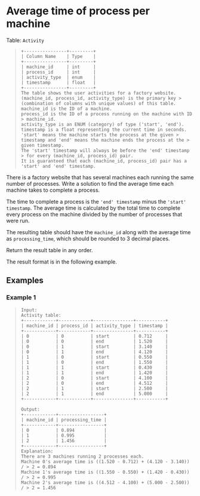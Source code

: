 # Average time of process per machine

Table: `Activity`
> ```
> +----------------+---------+
> | Column Name    | Type    |
> +----------------+---------+
> | machine_id     | int     |
> | process_id     | int     |
> | activity_type  | enum    |
> | timestamp      | float   |
> +----------------+---------+
> The table shows the user activities for a factory website.
> (machine_id, process_id, activity_type) is the primary key > (combination of columns with unique values) of this table.
> machine_id is the ID of a machine.
> process_id is the ID of a process running on the machine with ID > machine_id.
> activity_type is an ENUM (category) of type ('start', 'end').
> timestamp is a float representing the current time in seconds.
> 'start' means the machine starts the process at the given > timestamp and 'end' means the machine ends the process at the > given timestamp.
> The 'start' timestamp will always be before the 'end' timestamp > for every (machine_id, process_id) pair.
> It is guaranteed that each (machine_id, process_id) pair has a 'start' and 'end' timestamp.
> ```

There is a factory website that has several machines each running the same number of processes. Write a solution to find the average time each machine takes to complete a process.

The time to complete a process is the `'end' timestamp` minus the `'start' timestamp`. The average time is calculated by the total time to complete every process on the machine divided by the number of processes that were run.

The resulting table should have the `machine_id` along with the average time as `processing_time`, which should be rounded to 3 decimal places.

Return the result table in any order.

The result format is in the following example.

## Examples
### Example 1
> ```
> Input: 
> Activity table:
> +------------+------------+---------------+-----------+
> | machine_id | process_id | activity_type | timestamp |
> +------------+------------+---------------+-----------+
> | 0          | 0          | start         | 0.712     |
> | 0          | 0          | end           | 1.520     |
> | 0          | 1          | start         | 3.140     |
> | 0          | 1          | end           | 4.120     |
> | 1          | 0          | start         | 0.550     |
> | 1          | 0          | end           | 1.550     |
> | 1          | 1          | start         | 0.430     |
> | 1          | 1          | end           | 1.420     |
> | 2          | 0          | start         | 4.100     |
> | 2          | 0          | end           | 4.512     |
> | 2          | 1          | start         | 2.500     |
> | 2          | 1          | end           | 5.000     |
> +------------+------------+---------------+-----------+
> 
> Output: 
> +------------+-----------------+
> | machine_id | processing_time |
> +------------+-----------------+
> | 0          | 0.894           |
> | 1          | 0.995           |
> | 2          | 1.456           |
> +------------+-----------------+
> Explanation: 
> There are 3 machines running 2 processes each.
> Machine 0's average time is ((1.520 - 0.712) + (4.120 - 3.140)) / > 2 = 0.894
> Machine 1's average time is ((1.550 - 0.550) + (1.420 - 0.430)) / > 2 = 0.995
> Machine 2's average time is ((4.512 - 4.100) + (5.000 - 2.500)) / > 2 = 1.456
> ```